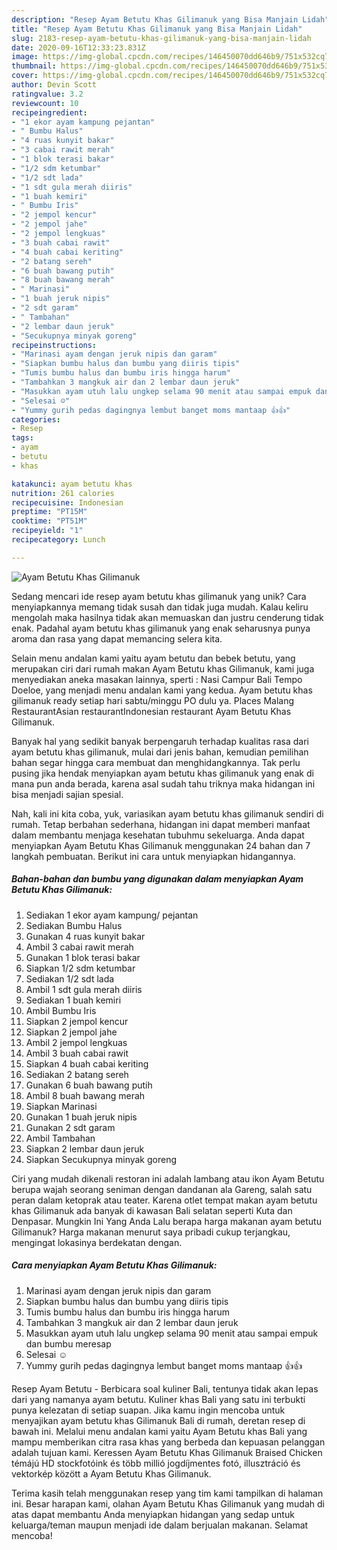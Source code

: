 ```yaml
---
description: "Resep Ayam Betutu Khas Gilimanuk yang Bisa Manjain Lidah"
title: "Resep Ayam Betutu Khas Gilimanuk yang Bisa Manjain Lidah"
slug: 2183-resep-ayam-betutu-khas-gilimanuk-yang-bisa-manjain-lidah
date: 2020-09-16T12:33:23.831Z
image: https://img-global.cpcdn.com/recipes/146450070dd646b9/751x532cq70/ayam-betutu-khas-gilimanuk-foto-resep-utama.jpg
thumbnail: https://img-global.cpcdn.com/recipes/146450070dd646b9/751x532cq70/ayam-betutu-khas-gilimanuk-foto-resep-utama.jpg
cover: https://img-global.cpcdn.com/recipes/146450070dd646b9/751x532cq70/ayam-betutu-khas-gilimanuk-foto-resep-utama.jpg
author: Devin Scott
ratingvalue: 3.2
reviewcount: 10
recipeingredient:
- "1 ekor ayam kampung pejantan"
- " Bumbu Halus"
- "4 ruas kunyit bakar"
- "3 cabai rawit merah"
- "1 blok terasi bakar"
- "1/2 sdm ketumbar"
- "1/2 sdt lada"
- "1 sdt gula merah diiris"
- "1 buah kemiri"
- " Bumbu Iris"
- "2 jempol kencur"
- "2 jempol jahe"
- "2 jempol lengkuas"
- "3 buah cabai rawit"
- "4 buah cabai keriting"
- "2 batang sereh"
- "6 buah bawang putih"
- "8 buah bawang merah"
- " Marinasi"
- "1 buah jeruk nipis"
- "2 sdt garam"
- " Tambahan"
- "2 lembar daun jeruk"
- "Secukupnya minyak goreng"
recipeinstructions:
- "Marinasi ayam dengan jeruk nipis dan garam"
- "Siapkan bumbu halus dan bumbu yang diiris tipis"
- "Tumis bumbu halus dan bumbu iris hingga harum"
- "Tambahkan 3 mangkuk air dan 2 lembar daun jeruk"
- "Masukkan ayam utuh lalu ungkep selama 90 menit atau sampai empuk dan bumbu meresap"
- "Selesai ☺️"
- "Yummy gurih pedas dagingnya lembut banget moms mantaap 👍👍"
categories:
- Resep
tags:
- ayam
- betutu
- khas

katakunci: ayam betutu khas 
nutrition: 261 calories
recipecuisine: Indonesian
preptime: "PT15M"
cooktime: "PT51M"
recipeyield: "1"
recipecategory: Lunch

---
```



![Ayam Betutu Khas Gilimanuk](https://img-global.cpcdn.com/recipes/146450070dd646b9/751x532cq70/ayam-betutu-khas-gilimanuk-foto-resep-utama.jpg)

Sedang mencari ide resep ayam betutu khas gilimanuk yang unik? Cara menyiapkannya memang tidak susah dan tidak juga mudah. Kalau keliru mengolah maka hasilnya tidak akan memuaskan dan justru cenderung tidak enak. Padahal ayam betutu khas gilimanuk yang enak seharusnya punya aroma dan rasa yang dapat memancing selera kita.

Selain menu andalan kami yaitu ayam betutu dan bebek betutu, yang merupakan ciri dari rumah makan Ayam Betutu khas Gilimanuk, kami juga menyediakan aneka masakan lainnya, sperti : Nasi Campur Bali Tempo Doeloe, yang menjadi menu andalan kami yang kedua. Ayam betutu khas gilimanuk ready setiap hari sabtu/minggu PO dulu ya. Places Malang RestaurantAsian restaurantIndonesian restaurant Ayam Betutu Khas Gilimanuk.

Banyak hal yang sedikit banyak berpengaruh terhadap kualitas rasa dari ayam betutu khas gilimanuk, mulai dari jenis bahan, kemudian pemilihan bahan segar hingga cara membuat dan menghidangkannya. Tak perlu pusing jika hendak menyiapkan ayam betutu khas gilimanuk yang enak di mana pun anda berada, karena asal sudah tahu triknya maka hidangan ini bisa menjadi sajian spesial.


Nah, kali ini kita coba, yuk, variasikan ayam betutu khas gilimanuk sendiri di rumah. Tetap berbahan sederhana, hidangan ini dapat memberi manfaat dalam membantu menjaga kesehatan tubuhmu sekeluarga. Anda dapat menyiapkan Ayam Betutu Khas Gilimanuk menggunakan 24 bahan dan 7 langkah pembuatan. Berikut ini cara untuk menyiapkan hidangannya.

<!--inarticleads1-->

##### Bahan-bahan dan bumbu yang digunakan dalam menyiapkan Ayam Betutu Khas Gilimanuk:

1. Sediakan 1 ekor ayam kampung/ pejantan
1. Sediakan  Bumbu Halus
1. Gunakan 4 ruas kunyit bakar
1. Ambil 3 cabai rawit merah
1. Gunakan 1 blok terasi bakar
1. Siapkan 1/2 sdm ketumbar
1. Sediakan 1/2 sdt lada
1. Ambil 1 sdt gula merah diiris
1. Sediakan 1 buah kemiri
1. Ambil  Bumbu Iris
1. Siapkan 2 jempol kencur
1. Siapkan 2 jempol jahe
1. Ambil 2 jempol lengkuas
1. Ambil 3 buah cabai rawit
1. Siapkan 4 buah cabai keriting
1. Sediakan 2 batang sereh
1. Gunakan 6 buah bawang putih
1. Ambil 8 buah bawang merah
1. Siapkan  Marinasi
1. Gunakan 1 buah jeruk nipis
1. Gunakan 2 sdt garam
1. Ambil  Tambahan
1. Siapkan 2 lembar daun jeruk
1. Siapkan Secukupnya minyak goreng


Ciri yang mudah dikenali restoran ini adalah lambang atau ikon Ayam Betutu berupa wajah seorang seniman dengan dandanan ala Gareng, salah satu peran dalam ketoprak atau teater. Karena otlet tempat makan ayam betutu khas Gilimanuk ada banyak di kawasan Bali selatan seperti Kuta dan Denpasar. Mungkin Ini Yang Anda Lalu berapa harga makanan ayam betutu Gilimanuk? Harga makanan menurut saya pribadi cukup terjangkau, mengingat lokasinya berdekatan dengan. 

<!--inarticleads2-->

##### Cara menyiapkan Ayam Betutu Khas Gilimanuk:

1. Marinasi ayam dengan jeruk nipis dan garam
1. Siapkan bumbu halus dan bumbu yang diiris tipis
1. Tumis bumbu halus dan bumbu iris hingga harum
1. Tambahkan 3 mangkuk air dan 2 lembar daun jeruk
1. Masukkan ayam utuh lalu ungkep selama 90 menit atau sampai empuk dan bumbu meresap
1. Selesai ☺️
1. Yummy gurih pedas dagingnya lembut banget moms mantaap 👍👍


Resep Ayam Betutu - Berbicara soal kuliner Bali, tentunya tidak akan lepas dari yang namanya ayam betutu. Kuliner khas Bali yang satu ini terbukti punya kelezatan di setiap suapan. Jika kamu ingin mencoba untuk menyajikan ayam betutu khas Gilimanuk Bali di rumah, deretan resep di bawah ini. Melalui menu andalan kami yaitu Ayam Betutu khas Bali yang mampu memberikan citra rasa khas yang berbeda dan kepuasan pelanggan adalah tujuan kami. Keressen Ayam Betutu Khas Gilimanuk Braised Chicken témájú HD stockfotóink és több millió jogdíjmentes fotó, illusztráció és vektorkép között a Ayam Betutu Khas Gilimanuk. 

Terima kasih telah menggunakan resep yang tim kami tampilkan di halaman ini. Besar harapan kami, olahan Ayam Betutu Khas Gilimanuk yang mudah di atas dapat membantu Anda menyiapkan hidangan yang sedap untuk keluarga/teman maupun menjadi ide dalam berjualan makanan. Selamat mencoba!
